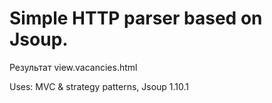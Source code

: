 # Simple HTTP parser based on Jsoup.


Результат view.vacancies.html

Uses: MVC & strategy  patterns, Jsoup 1.10.1